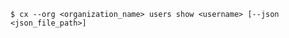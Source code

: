 <!-- layout:code post: users_usage -->

```
$ cx --org <organization_name> users show <username> [--json <json_file_path>]
```
